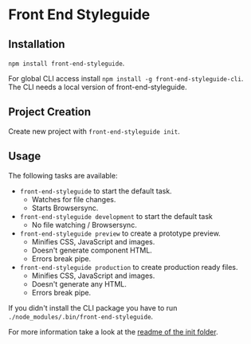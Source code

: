 # Front End Styleguide


## Installation

`npm install front-end-styleguide`.

For global CLI access install `npm install -g front-end-styleguide-cli`.  
The CLI needs a local version of front-end-styleguide.



## Project Creation

Create new project with `front-end-styleguide init`.


## Usage

The following tasks are available:
* `front-end-styleguide` to start the default task.
  * Watches for file changes.
  * Starts Browsersync.
* `front-end-styleguide development` to start the default task
  * No file watching / Browsersync.
* `front-end-styleguide preview` to create a prototype preview.
  * Minifies CSS, JavaScript and images.
  * Doesn't generate component HTML.
  * Errors break pipe.
* `front-end-styleguide production` to create production ready files.
  * Minifies CSS, JavaScript and images.
  * Doesn't generate any HTML.
  * Errors break pipe.

If you didn't install the CLI package you have to run `./node_modules/.bin/front-end-styleguide`.

For more information take a look at the [readme of the init folder](init/README.md).
